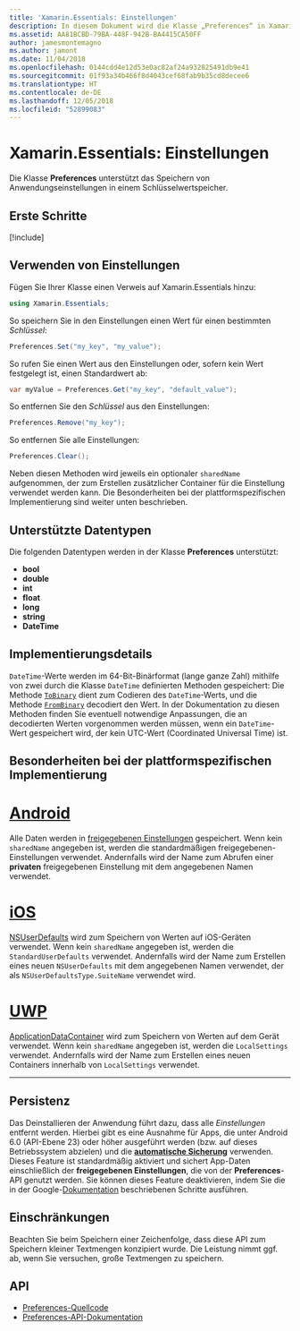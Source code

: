 ```yaml
---
title: 'Xamarin.Essentials: Einstellungen'
description: In diesem Dokument wird die Klasse „Preferences“ in Xamarin.Essentials beschrieben, die Anwendungseinstellungen in einem Schlüsselwertspeicher speichert. Behandelt werden die Verwendung der Klasse und die Datentypen, die gespeichert werden können.
ms.assetid: AA81BCBD-79BA-448F-942B-BA4415CA50FF
author: jamesmontemagno
ms.author: jamont
ms.date: 11/04/2018
ms.openlocfilehash: 0144cdd4e12d53e0ac82af24a932825491db9e41
ms.sourcegitcommit: 01f93a34b466f8d4043cef68fab9b35cd8decee6
ms.translationtype: HT
ms.contentlocale: de-DE
ms.lasthandoff: 12/05/2018
ms.locfileid: "52899083"
---
```

# <a name="xamarinessentials-preferences"></a>Xamarin.Essentials: Einstellungen

Die Klasse **Preferences** unterstützt das Speichern von Anwendungseinstellungen in einem Schlüsselwertspeicher.

## <a name="get-started"></a>Erste Schritte

[!include[](~/essentials/includes/get-started.md)]

## <a name="using-preferences"></a>Verwenden von Einstellungen

Fügen Sie Ihrer Klasse einen Verweis auf Xamarin.Essentials hinzu:

```csharp
using Xamarin.Essentials;
```

So speichern Sie in den Einstellungen einen Wert für einen bestimmten _Schlüssel_:

```csharp
Preferences.Set("my_key", "my_value");
```

So rufen Sie einen Wert aus den Einstellungen oder, sofern kein Wert festgelegt ist, einen Standardwert ab:

```csharp
var myValue = Preferences.Get("my_key", "default_value");
```

So entfernen Sie den _Schlüssel_ aus den Einstellungen:

```csharp
Preferences.Remove("my_key");
```

So entfernen Sie alle Einstellungen:

```csharp
Preferences.Clear();
```

Neben diesen Methoden wird jeweils ein optionaler `sharedName` aufgenommen, der zum Erstellen zusätzlicher Container für die Einstellung verwendet werden kann. Die Besonderheiten bei der plattformspezifischen Implementierung sind weiter unten beschrieben.

## <a name="supported-data-types"></a>Unterstützte Datentypen

Die folgenden Datentypen werden in der Klasse **Preferences** unterstützt:

- **bool**
- **double**
- **int**
- **float**
- **long**
- **string**
- **DateTime**

## <a name="implementation-details"></a>Implementierungsdetails

`DateTime`-Werte werden im 64-Bit-Binärformat (lange ganze Zahl) mithilfe von zwei durch die Klasse `DateTime` definierten Methoden gespeichert: Die Methode [`ToBinary`](xref:System.DateTime.ToBinary) dient zum Codieren des `DateTime`-Werts, und die Methode [`FromBinary`](xref:System.DateTime.FromBinary(System.Int64)) decodiert den Wert. In der Dokumentation zu diesen Methoden finden Sie eventuell notwendige Anpassungen, die an decodierten Werten vorgenommen werden müssen, wenn ein `DateTime`-Wert gespeichert wird, der kein UTC-Wert (Coordinated Universal Time) ist.

## <a name="platform-implementation-specifics"></a>Besonderheiten bei der plattformspezifischen Implementierung

# <a name="androidtabandroid"></a>[Android](#tab/android)

Alle Daten werden in [freigegebenen Einstellungen](https://developer.android.com/training/data-storage/shared-preferences.html) gespeichert. Wenn kein `sharedName` angegeben ist, werden die standardmäßigen freigegebenen-Einstellungen verwendet. Andernfalls wird der Name zum Abrufen einer **privaten** freigegebenen Einstellung mit dem angegebenen Namen verwendet.

# <a name="iostabios"></a>[iOS](#tab/ios)

[NSUserDefaults](https://docs.microsoft.com/xamarin/ios/app-fundamentals/user-defaults) wird zum Speichern von Werten auf iOS-Geräten verwendet. Wenn kein `sharedName` angegeben ist, werden die `StandardUserDefaults` verwendet. Andernfalls wird der Name zum Erstellen eines neuen `NSUserDefaults` mit dem angegebenen Namen verwendet, der als `NSUserDefaultsType.SuiteName` verwendet wird.

# <a name="uwptabuwp"></a>[UWP](#tab/uwp)

[ApplicationDataContainer](https://docs.microsoft.com/uwp/api/windows.storage.applicationdatacontainer) wird zum Speichern von Werten auf dem Gerät verwendet. Wenn kein `sharedName` angegeben ist, werden die `LocalSettings` verwendet. Andernfalls wird der Name zum Erstellen eines neuen Containers innerhalb von `LocalSettings` verwendet.

--------------

## <a name="persistence"></a>Persistenz

Das Deinstallieren der Anwendung führt dazu, dass alle _Einstellungen_ entfernt werden. Hierbei gibt es eine Ausnahme für Apps, die unter Android 6.0 (API-Ebene 23) oder höher ausgeführt werden (bzw. auf dieses Betriebssystem abzielen) und die [__automatische Sicherung__](https://developer.android.com/guide/topics/data/autobackup) verwenden. Dieses Feature ist standardmäßig aktiviert und sichert App-Daten einschließlich der __freigegebenen Einstellungen__, die von der **Preferences**-API genutzt werden. Sie können dieses Feature deaktivieren, indem Sie die in der Google-[Dokumentation](https://developer.android.com/guide/topics/data/autobackup) beschriebenen Schritte ausführen.

## <a name="limitations"></a>Einschränkungen

Beachten Sie beim Speichern einer Zeichenfolge, dass diese API zum Speichern kleiner Textmengen konzipiert wurde.  Die Leistung nimmt ggf. ab, wenn Sie versuchen, große Textmengen zu speichern.

## <a name="api"></a>API

- [Preferences-Quellcode](https://github.com/xamarin/Essentials/tree/master/Xamarin.Essentials/Preferences)
- [Preferences-API-Dokumentation](xref:Xamarin.Essentials.Preferences)
